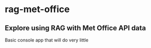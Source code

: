 # rag-met-office

## Explore using RAG with Met Office API data

Basic console app that will do very little
